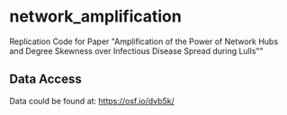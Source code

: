 # network_amplification
Replication Code for Paper "Amplification of the Power of Network Hubs and Degree Skewness over Infectious Disease Spread during Lulls""

## Data Access

Data could be found at: https://osf.io/dvb5k/
